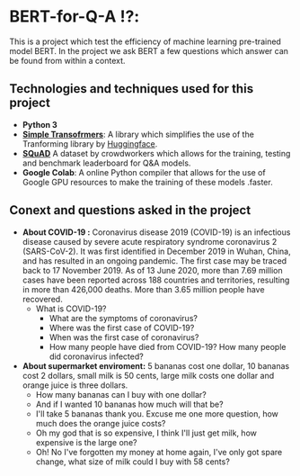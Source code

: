 # BERT-for-Q-A :interrobang::
This is a project which test the efficiency of machine learning pre-trained model BERT. In the project we ask BERT a few questions which answer can be found from within a context. 
## Technologies and techniques used for this project
* **Python 3**
* **[Simple Transofrmers](https://simpletransformers.ai/)**: A library which simplifies the use of the Tranforming library by [Huggingface](https://huggingface.co/transformers/v2.2.0/index.html/).
* **[SQuAD](https://rajpurkar.github.io/SQuAD-explorer/)** A dataset by crowdworkers which allows for the training, testing and benchmark leaderboard for Q&A models.
* **Google Colab**: A online Python compiler that allows for the use of Google GPU resources to make the training of these models .faster.


## Conext and questions asked in the project
* **About COVID-19 :** Coronavirus disease 2019 (COVID-19) is an infectious disease caused by severe acute respiratory syndrome coronavirus 2 (SARS-CoV-2). It was first identified in December 2019 in Wuhan, China, and has resulted in an ongoing pandemic. The first case may be traced back to 17 November 2019. As of 13 June 2020, more than 7.69 million cases have been reported across 188 countries and territories, resulting in more than 426,000 deaths. More than 3.65 million people have recovered.
   * What is COVID-19?
	 * What are the symptoms of coronavirus?
	 * Where was the first case of COVID-19?
	 * When was the first case of coronavirus?
	 * How many people have died from COVID-19?
How many people did coronavirus infected?
* **About supermarket enviroment:** 5 bananas cost one dollar, 10 bananas cost 2 dollars, small milk is 50 cents, large milk costs one dollar and orange juice is three dollars.
  * How many bananas can I buy with one dollar?
  * And if I wanted 10 bananas how much will that be?
  * I'll take 5 bananas thank you. Excuse me one more question, how much does the orange juice costs?
  * Oh my god that is so expensive, I think I'll just get milk, how expensive is the large one?
  * Oh! No I've forgotten my money at home again, I've only got spare change, what size of milk could I buy with 58 cents?
